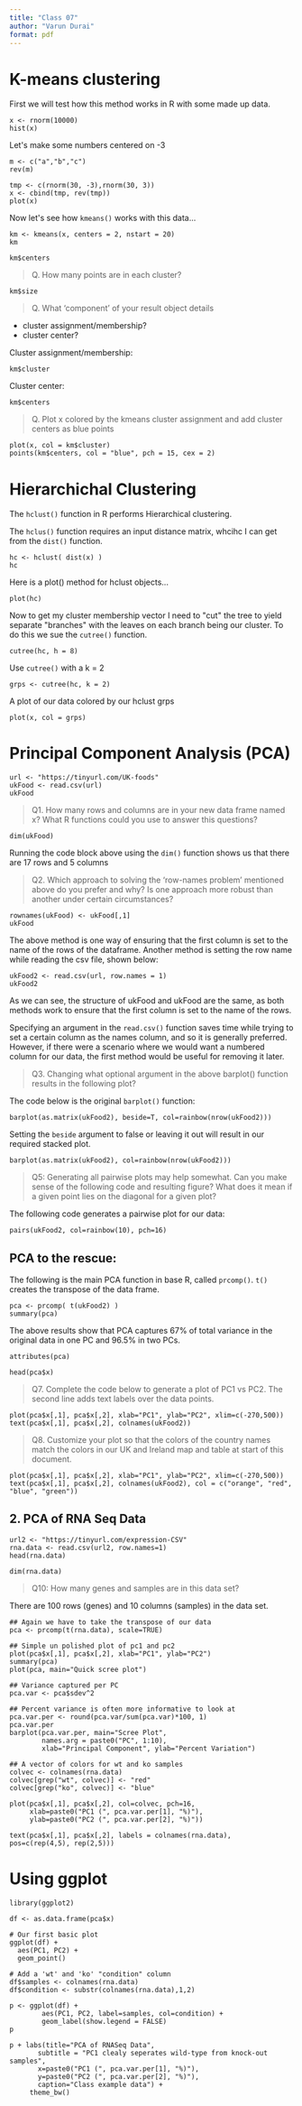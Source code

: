 ```yaml
---
title: "Class 07"
author: "Varun Durai"
format: pdf
---
```


# K-means clustering 

First we will test how this method works in R with some made up data. 

```{r}
x <- rnorm(10000)
hist(x)
```

Let's make some numbers centered on -3

```{r}
m <- c("a","b","c")
rev(m)
```

```{r}
tmp <- c(rnorm(30, -3),rnorm(30, 3))
x <- cbind(tmp, rev(tmp))
plot(x)
```

Now let's see how `kmeans()` works with this data... 

```{r}
km <- kmeans(x, centers = 2, nstart = 20)
km
```

```{r}
km$centers
```


>Q. How many points are in each cluster?

```{r}
km$size
```

>Q. What ‘component’ of your result object details
  - cluster assignment/membership?
  - cluster center?
  
 Cluster assignment/membership: 
 
```{r}
km$cluster
```
 
 Cluster center:
 
```{r}
km$centers
```
 
 >Q. Plot x colored by the kmeans cluster assignment and add cluster centers as blue points
 
```{r}
plot(x, col = km$cluster)
points(km$centers, col = "blue", pch = 15, cex = 2)
```
 
 # Hierarchichal Clustering
 
 The `hclust()` function in R performs Hierarchical clustering.
 
 The `hclus()` function requires an input distance matrix, whcihc I can get from the `dist()` function. 
 
```{r}
hc <- hclust( dist(x) )
hc
```
 
Here is a plot() method for hclust objects...

```{r}
plot(hc)
```

Now to get my cluster membership vector I need to "cut" the tree to yield separate "branches" with the leaves on each branch being our cluster. To do this we sue the `cutree()` function. 

```{r}
cutree(hc, h = 8)
```

Use `cutree()` with a k = 2

```{r}
grps <- cutree(hc, k = 2)
```

A plot of our data colored by our hclust grps 

```{r}
plot(x, col = grps)
```

# Principal Component Analysis (PCA)

```{r}
url <- "https://tinyurl.com/UK-foods"
ukFood <- read.csv(url)
ukFood
```

> Q1. How many rows and columns are in your new data frame named x? What R functions could you use to answer this questions?

```{r}
dim(ukFood)
```

Running the code block above using the `dim()` function shows us that there are 17 rows and 5 columns

> Q2. Which approach to solving the ‘row-names problem’ mentioned above do you prefer and why? Is one approach more robust than another under certain circumstances?

```{r}
rownames(ukFood) <- ukFood[,1]
ukFood
```

The above method is one way of ensuring that the first column is set to the name of the rows of the dataframe. Another method is setting the row name while reading the csv file, shown below:

```{r}
ukFood2 <- read.csv(url, row.names = 1)
ukFood2
```

As we can see, the structure of ukFood and ukFood are the same, as both methods work to ensure that the first column is set to the name of the rows. 

Specifying an argument in the `read.csv()` function saves time while trying to set a certain column as the names column, and so it is generally preferred. However, if there were a scenario where we would want a numbered column for our data, the first method would be useful for removing it later. 

> Q3. Changing what optional argument in the above barplot() function results in the following plot?

The code below is the original `barplot()` function:

```{r}
barplot(as.matrix(ukFood2), beside=T, col=rainbow(nrow(ukFood2)))
```

Setting the `beside` argument to false or leaving it out will result in our required stacked plot. 

```{r}
barplot(as.matrix(ukFood2), col=rainbow(nrow(ukFood2)))
```

> Q5: Generating all pairwise plots may help somewhat. Can you make sense of the following code and resulting figure? What does it mean if a given point lies on the diagonal for a given plot?

The following code generates a pairwise plot for our data:

```{r}
pairs(ukFood2, col=rainbow(10), pch=16)
```

## PCA to the rescue:

The following is the main PCA function in base R, called `prcomp()`. `t()` creates the transpose of the data frame. 

```{r}
pca <- prcomp( t(ukFood2) )
summary(pca)
```

The above results show that PCA captures 67% of total variance in the original data in one PC and 96.5% in two PCs. 

```{r}
attributes(pca)
```

```{r}
head(pca$x)
```

> Q7. Complete the code below to generate a plot of PC1 vs PC2. The second line adds text labels over the data points.

```{r}
plot(pca$x[,1], pca$x[,2], xlab="PC1", ylab="PC2", xlim=c(-270,500))
text(pca$x[,1], pca$x[,2], colnames(ukFood2))
```

>Q8. Customize your plot so that the colors of the country names match the colors in our UK and Ireland map and table at start of this document.

```{r}
plot(pca$x[,1], pca$x[,2], xlab="PC1", ylab="PC2", xlim=c(-270,500))
text(pca$x[,1], pca$x[,2], colnames(ukFood2), col = c("orange", "red", "blue", "green"))
```

## 2. PCA of RNA Seq Data

```{r}
url2 <- "https://tinyurl.com/expression-CSV"
rna.data <- read.csv(url2, row.names=1)
head(rna.data)
```

```{r}
dim(rna.data)
```

> Q10: How many genes and samples are in this data set?

There are 100 rows (genes) and 10 columns (samples) in the data set. 

```{r}
## Again we have to take the transpose of our data 
pca <- prcomp(t(rna.data), scale=TRUE)
 
## Simple un polished plot of pc1 and pc2
plot(pca$x[,1], pca$x[,2], xlab="PC1", ylab="PC2")
summary(pca)
plot(pca, main="Quick scree plot")
```
```{r}
## Variance captured per PC 
pca.var <- pca$sdev^2

## Percent variance is often more informative to look at 
pca.var.per <- round(pca.var/sum(pca.var)*100, 1)
pca.var.per
barplot(pca.var.per, main="Scree Plot", 
        names.arg = paste0("PC", 1:10),
        xlab="Principal Component", ylab="Percent Variation")

## A vector of colors for wt and ko samples
colvec <- colnames(rna.data)
colvec[grep("wt", colvec)] <- "red"
colvec[grep("ko", colvec)] <- "blue"

plot(pca$x[,1], pca$x[,2], col=colvec, pch=16,
     xlab=paste0("PC1 (", pca.var.per[1], "%)"),
     ylab=paste0("PC2 (", pca.var.per[2], "%)"))

text(pca$x[,1], pca$x[,2], labels = colnames(rna.data), pos=c(rep(4,5), rep(2,5)))
```

# Using ggplot
```{r}
library(ggplot2)

df <- as.data.frame(pca$x)

# Our first basic plot
ggplot(df) + 
  aes(PC1, PC2) + 
  geom_point()

# Add a 'wt' and 'ko' "condition" column
df$samples <- colnames(rna.data) 
df$condition <- substr(colnames(rna.data),1,2)

p <- ggplot(df) + 
        aes(PC1, PC2, label=samples, col=condition) + 
        geom_label(show.legend = FALSE)
p

p + labs(title="PCA of RNASeq Data",
       subtitle = "PC1 clealy seperates wild-type from knock-out samples",
       x=paste0("PC1 (", pca.var.per[1], "%)"),
       y=paste0("PC2 (", pca.var.per[2], "%)"),
       caption="Class example data") +
     theme_bw()
```

